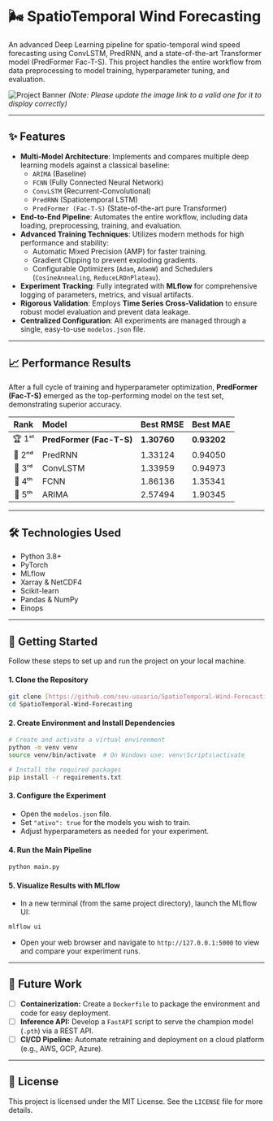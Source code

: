 # 🌬️ SpatioTemporal Wind Forecasting

An advanced Deep Learning pipeline for spatio-temporal wind speed forecasting using ConvLSTM, PredRNN, and a state-of-the-art Transformer model (PredFormer Fac-T-S). This project handles the entire workflow from data preprocessing to model training, hyperparameter tuning, and evaluation.

![Project Banner](https://github.com/BayesTheory/SpatioTemporal-Wind-Forecasting/raw/main/sua_imagem_combinada.png)
*(Note: Please update the image link to a valid one for it to display correctly)*

---

## ✨ Features

-   **Multi-Model Architecture**: Implements and compares multiple deep learning models against a classical baseline:
    -   `ARIMA` (Baseline)
    -   `FCNN` (Fully Connected Neural Network)
    -   `ConvLSTM` (Recurrent-Convolutional)
    -   `PredRNN` (Spatiotemporal LSTM)
    -   `PredFormer (Fac-T-S)` (State-of-the-art pure Transformer)
-   **End-to-End Pipeline**: Automates the entire workflow, including data loading, preprocessing, training, and evaluation.
-   **Advanced Training Techniques**: Utilizes modern methods for high performance and stability:
    -   Automatic Mixed Precision (AMP) for faster training.
    -   Gradient Clipping to prevent exploding gradients.
    -   Configurable Optimizers (`Adam`, `AdamW`) and Schedulers (`CosineAnnealing`, `ReduceLROnPlateau`).
-   **Experiment Tracking**: Fully integrated with **MLflow** for comprehensive logging of parameters, metrics, and visual artifacts.
-   **Rigorous Validation**: Employs **Time Series Cross-Validation** to ensure robust model evaluation and prevent data leakage.
-   **Centralized Configuration**: All experiments are managed through a single, easy-to-use `modelos.json` file.

---

## 📈 Performance Results

After a full cycle of training and hyperparameter optimization, **PredFormer (Fac-T-S)** emerged as the top-performing model on the test set, demonstrating superior accuracy.

| Rank | Model                 | Best RMSE              | Best MAE               |
| :--: | :-------------------- | :--------------------- | :--------------------- |
| 🏆 1ˢᵗ | **PredFormer (Fac-T-S)** | **1.30760** | **0.93202** |
| 🥈 2ⁿᵈ | PredRNN               | 1.33124                | 0.94050                |
| 🥉 3ʳᵈ | ConvLSTM              | 1.33959                | 0.94973                |
| 🏅 4ᵗʰ | FCNN                  | 1.86136                | 1.35341                |
| 🏅 5ᵗʰ | ARIMA                 | 2.57494                | 1.90345                |

---

## 🛠️ Technologies Used

-   Python 3.8+
-   PyTorch
-   MLflow
-   Xarray & NetCDF4
-   Scikit-learn
-   Pandas & NumPy
-   Einops

---

## 🚀 Getting Started

Follow these steps to set up and run the project on your local machine.

#### 1. Clone the Repository
```bash
git clone [https://github.com/seu-usuario/SpatioTemporal-Wind-Forecasting.git](https://github.com/seu-usuario/SpatioTemporal-Wind-Forecasting.git)
cd SpatioTemporal-Wind-Forecasting
```

#### 2. Create Environment and Install Dependencies
```bash
# Create and activate a virtual environment
python -m venv venv
source venv/bin/activate  # On Windows use: venv\Scripts\activate

# Install the required packages
pip install -r requirements.txt
```

#### 3. Configure the Experiment
-   Open the `modelos.json` file.
-   Set `"ativo": true` for the models you wish to train.
-   Adjust hyperparameters as needed for your experiment.

#### 4. Run the Main Pipeline
```bash
python main.py
```

#### 5. Visualize Results with MLflow
-   In a new terminal (from the same project directory), launch the MLflow UI:
```bash
mlflow ui
```
-   Open your web browser and navigate to `http://127.0.0.1:5000` to view and compare your experiment runs.

---

## 🔮 Future Work

-   [ ] **Containerization:** Create a `Dockerfile` to package the environment and code for easy deployment.
-   [ ] **Inference API:** Develop a `FastAPI` script to serve the champion model (`.pth`) via a REST API.
-   [ ] **CI/CD Pipeline:** Automate retraining and deployment on a cloud platform (e.g., AWS, GCP, Azure).

---

## 📄 License

This project is licensed under the MIT License. See the `LICENSE` file for more details.
